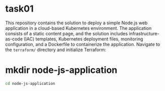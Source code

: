 # task01
This repository contains the solution to deploy a simple Node.js web application in a cloud-based Kubernetes environment. The application consists of a static content page, and the solution includes infrastructure-as-code (IAC) templates, Kubernetes deployment files, monitoring configuration, and a Dockerfile to containerize the application.
Navigate to the `terraform/` directory and initialize Terraform:
# mkdir node-js-application
```bash
cd node-js-application
